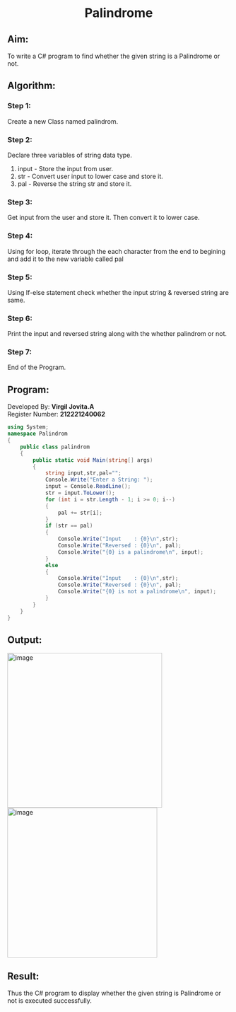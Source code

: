 # <p align="center">Palindrome</p>
## Aim:
To write a C# program to find whether the given string is a Palindrome or not.
## Algorithm:
### Step 1:
Create a new Class named palindrom.
### Step 2:
Declare three variables of string data type.
1. input - Store the input from user.
2. str - Convert user input to lower case and store it.
3. pal - Reverse the string str and store it.
### Step 3:
Get input from the user and store it. Then convert it to lower case.
### Step 4:
Using for loop, iterate through the each character from the end to begining and add it to the new variable called pal
### Step 5:
Using If-else statement check whether the input string & reversed string are same.
### Step 6:
Print the input and reversed string along with the whether palindrom or not.
### Step 7:
End of the Program.
## Program:
Developed By: **Virgil Jovita.A**
<br/>
Register Number: **212221240062**
```C#
using System;
namespace Palindrom
{
    public class palindrom
    {
        public static void Main(string[] args)
        {
            string input,str,pal="";
            Console.Write("Enter a String: ");
            input = Console.ReadLine();
            str = input.ToLower();
            for (int i = str.Length - 1; i >= 0; i--)
            {
                pal += str[i];
            }
            if (str == pal)
            {
                Console.Write("Input    : {0}\n",str);
                Console.Write("Reversed : {0}\n", pal);
                Console.Write("{0} is a palindrome\n", input);
            }
            else
            {
                Console.Write("Input    : {0}\n",str);
                Console.Write("Reversed : {0}\n", pal);
                Console.Write("{0} is not a palindrome\n", input);
            }
        }
    }
}
```
## Output:

<img width="350" alt="image" src="https://user-images.githubusercontent.com/94174503/226607572-d2d0f8b9-99ce-4a76-aad1-22bc4176cd76.png">
<img width="339" alt="image" src="https://user-images.githubusercontent.com/94174503/226607846-6f4995d9-98b4-4f68-a090-e6ca2f425db5.png">

## Result:
Thus the C# program to display whether the given string is Palindrome or not is executed successfully.
